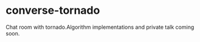 converse-tornado
================

Chat room with tornado.Algorithm implementations and private talk coming soon.

